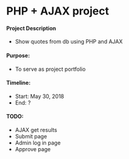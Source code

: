 # PHP + AJAX project

#### Project Description
- Show quotes from db using PHP and AJAX

#### Purpose:
- To serve as project portfolio

#### Timeline:
- Start: May 30, 2018
- End: ?

#### TODO:
- AJAX get results
- Submit page
- Admin log in page
- Approve page
